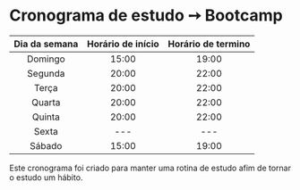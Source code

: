 # Cronograma de estudo ➙ Bootcamp

| Dia da semana | Horário de início | Horário de termino |
| :-----------: | :---------------: | :----------------: |
|    Domingo    |       15:00       |       19:00        |
|    Segunda    |       20:00       |       22:00        |
|     Terça     |       20:00       |       22:00        |
|    Quarta     |       20:00       |       22:00        |
|    Quinta     |       20:00       |       22:00        |
|     Sexta     |        ---        |        ---         |
|    Sábado     |       15:00       |       19:00        |

Este cronograma foi criado para manter uma rotina de estudo afim de tornar o estudo um hábito.